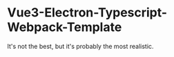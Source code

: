 # Vue3-Electron-Typescript-Webpack-Template
It's not the best, but it's probably the most realistic.
